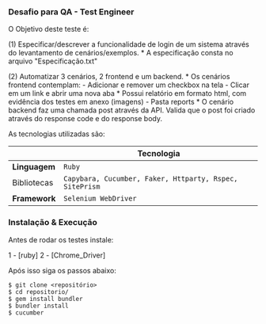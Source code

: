 ### Desafio para QA - Test Engineer ###

O Objetivo deste teste é:

 (1) Especificar/descrever a funcionalidade de login de um sistema através do levantamento de cenários/exemplos. 
    * A especificação consta no arquivo "Especificação.txt"

 (2) Automatizar 3 cenários, 2 frontend e um backend.
    * Os cenários frontend contemplam:
      - Adicionar e remover um checkbox na tela
      - Clicar em um link e abrir uma nova aba
    * Possui relatório em formato html, com evidência dos testes em anexo (imagens) - Pasta reports
    * O cenário backend faz uma chamada post através da API. Valida que o post foi criado através do response code e do response body.

As tecnologias utilizadas são:

|                |Tecnologia                       
|----------------|-------------------------------                           |
|**Linguagem**   |`Ruby`                                                    |
|Bibliotecas     |`Capybara, Cucumber, Faker, Httparty, Rspec, SitePrism`   |
|**Framework**   |`Selenium WebDriver`                                      |


### Instalação & Execução ###

Antes de rodar os testes instale:

   1 - [ruby] 
   2 - [Chrome_Driver] 

Após isso siga os passos abaixo:

    $ git clone <repositório>
    $ cd repositorio/
    $ gem install bundler
    $ bundler install
    $ cucumber 